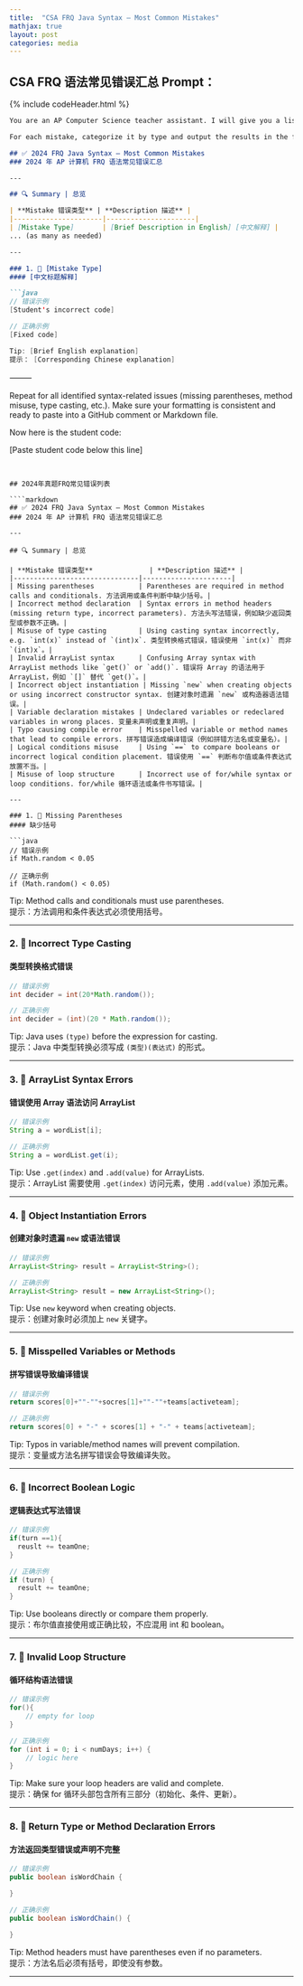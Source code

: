 ```yaml
---
title:  "CSA FRQ Java Syntax – Most Common Mistakes"
mathjax: true
layout: post
categories: media
---
```


## CSA FRQ 语法常见错误汇总 Prompt：


{% include codeHeader.html %}
```markdown
You are an AP Computer Science teacher assistant. I will give you a list of student code submissions from AP CSA Free Response Questions (FRQs).. Your task is to review all the student code carefully and extract **syntax-related mistakes** only (NOT logic mistakes or spelling typos unless they cause compile-time errors).

For each mistake, categorize it by type and output the results in the following Markdown format:

## ✅ 2024 FRQ Java Syntax – Most Common Mistakes  
### 2024 年 AP 计算机 FRQ 语法常见错误汇总

---

## 🔍 Summary | 总览

| **Mistake 错误类型** | **Description 描述** |
|----------------------|----------------------|
| [Mistake Type]       | [Brief Description in English] [中文解释] |
... (as many as needed)

---

### 1. 🧩 [Mistake Type]  
#### [中文标题解释]

```java
// 错误示例
[Student's incorrect code]

// 正确示例
[Fixed code]

Tip: [Brief English explanation]  
提示： [Corresponding Chinese explanation]
```

⸻

Repeat for all identified syntax-related issues (missing parentheses, method misuse, type casting, etc.). Make sure your formatting is consistent and ready to paste into a GitHub comment or Markdown file.

Now here is the student code:

[Paste student code below this line]
```


## 2024年真题FRQ常见错误列表

````markdown
## ✅ 2024 FRQ Java Syntax – Most Common Mistakes  
### 2024 年 AP 计算机 FRQ 语法常见错误汇总

---

## 🔍 Summary | 总览

| **Mistake 错误类型**              | **Description 描述** |
|-------------------------------|----------------------|
| Missing parentheses           | Parentheses are required in method calls and conditionals. 方法调用或条件判断中缺少括号。|
| Incorrect method declaration  | Syntax errors in method headers (missing return type, incorrect parameters). 方法头写法错误，例如缺少返回类型或参数不正确。|
| Misuse of type casting        | Using casting syntax incorrectly, e.g. `int(x)` instead of `(int)x`. 类型转换格式错误，错误使用 `int(x)` 而非 `(int)x`。|
| Invalid ArrayList syntax      | Confusing Array syntax with ArrayList methods like `get()` or `add()`. 错误将 Array 的语法用于 ArrayList，例如 `[]` 替代 `get()`。|
| Incorrect object instantiation | Missing `new` when creating objects or using incorrect constructor syntax. 创建对象时遗漏 `new` 或构造器语法错误。|
| Variable declaration mistakes | Undeclared variables or redeclared variables in wrong places. 变量未声明或重复声明。|
| Typo causing compile error    | Misspelled variable or method names that lead to compile errors. 拼写错误造成编译错误（例如拼错方法名或变量名）。|
| Logical conditions misuse     | Using `==` to compare booleans or incorrect logical condition placement. 错误使用 `==` 判断布尔值或条件表达式放置不当。|
| Misuse of loop structure      | Incorrect use of for/while syntax or loop conditions. for/while 循环语法或条件书写错误。|

---

### 1. 🧩 Missing Parentheses  
#### 缺少括号

```java
// 错误示例
if Math.random < 0.05

// 正确示例
if (Math.random() < 0.05)
```

Tip: Method calls and conditionals must use parentheses.  
提示：方法调用和条件表达式必须使用括号。

---

### 2. 🧩 Incorrect Type Casting  
#### 类型转换格式错误

```java
// 错误示例
int decider = int(20*Math.random());

// 正确示例
int decider = (int)(20 * Math.random());
```

Tip: Java uses `(type)` before the expression for casting.  
提示：Java 中类型转换必须写成 `(类型)(表达式)` 的形式。

---

### 3. 🧩 ArrayList Syntax Errors  
#### 错误使用 Array 语法访问 ArrayList

```java
// 错误示例
String a = wordList[i];

// 正确示例
String a = wordList.get(i);
```

Tip: Use `.get(index)` and `.add(value)` for ArrayLists.  
提示：ArrayList 需要使用 `.get(index)` 访问元素，使用 `.add(value)` 添加元素。

---

### 4. 🧩 Object Instantiation Errors  
#### 创建对象时遗漏 `new` 或语法错误

```java
// 错误示例
ArrayList<String> result = ArrayList<String>();

// 正确示例
ArrayList<String> result = new ArrayList<String>();
```

Tip: Use `new` keyword when creating objects.  
提示：创建对象时必须加上 `new` 关键字。

---

### 5. 🧩 Misspelled Variables or Methods  
#### 拼写错误导致编译错误

```java
// 错误示例
return scores[0]+""-""+socres[1]+""-""+teams[activeteam];

// 正确示例
return scores[0] + "-" + scores[1] + "-" + teams[activeteam];
```

Tip: Typos in variable/method names will prevent compilation.  
提示：变量或方法名拼写错误会导致编译失败。

---

### 6. 🧩 Incorrect Boolean Logic  
#### 逻辑表达式写法错误

```java
// 错误示例
if(turn ==1){
  reuslt += teamOne;
}

// 正确示例
if (turn) {
  result += teamOne;
}
```

Tip: Use booleans directly or compare them properly.  
提示：布尔值直接使用或正确比较，不应混用 int 和 boolean。

---

### 7. 🧩 Invalid Loop Structure  
#### 循环结构语法错误

```java
// 错误示例
for(){
    // empty for loop
}

// 正确示例
for (int i = 0; i < numDays; i++) {
    // logic here
}
```

Tip: Make sure your loop headers are valid and complete.  
提示：确保 for 循环头部包含所有三部分（初始化、条件、更新）。

---

### 8. 🧩 Return Type or Method Declaration Errors  
#### 方法返回类型错误或声明不完整

```java
// 错误示例
public boolean isWordChain {

}

// 正确示例
public boolean isWordChain() {

}
```

Tip: Method headers must have parentheses even if no parameters.  
提示：方法名后必须有括号，即使没有参数。

---
````